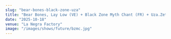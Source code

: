 ```yaml
---
slug: "bear-bones-black-zone-uza"
title: "Bear Bones, Lay Low (VE) + Black Zone Myth Chant (FR) + Uza.Zetangas (PE) + DJ Watusawa (NL)"
date: "2025-10-18"
venue: "La Negra Factory"
image: "/images/shows/future/bzmc.jpg"
---
```



